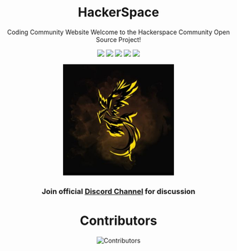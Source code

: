 <div align="center">

# HackerSpace
Coding Community Website
Welcome to the Hackerspace Community Open Source Project!

<a href="https://github.com/Hackerspace2023/HackerSpace/issues"><img src="https://img.shields.io/github/issues/Hackerspace2023/HackerSpace"></a>
<a href="https://github.com/Hackerspace2023/HackerSpace/pulls"><img src="https://img.shields.io/github/issues-pr/Hackerspace2023/HackerSpace"></a>
<a href="https://github.com/Hackerspace2023/HackerSpace/network/members"><img src="https://img.shields.io/github/forks/Hackerspace2023/HackerSpace"></a>
<a href="https://github.com/Hackerspace2023/HackerSpace/stargazers"><img src="https://img.shields.io/github/stars/Hackerspace2023/HackerSpace"></a>
<a href="https://github.com/Hackerspace2023/HackerSpace/blob/master/LICENSE"><img src="https://img.shields.io/github/license/Hackerspace2023/HackerSpace"></a>

<img src="https://github.com/Hackerspace2023/HackerSpace/blob/main/public/hackerspace.jpg" width=250 height=250>

<h3>Join official <a href="https://discord.gg/Dng36Uh8m8">Discord Channel</a> for discussion</h3>

# Contributors
![Contributors](https://contrib.rocks/image?repo=Hackerspace2023/HackerSpace)

</div>
